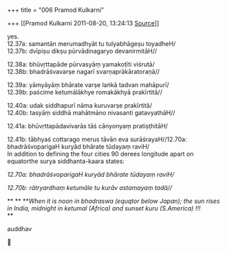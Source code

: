 +++
title = "006 Pramod Kulkarni"

+++
[[Pramod Kulkarni	2011-08-20, 13:24:13 [Source](https://groups.google.com/g/samskrita/c/C1d4rX5uNQM)]]



yes.  
12.37a: samantān merumadhyāt tu tulyabhāgeṣu toyadheH/  
12.37b: dvīpiṣu dikṣu pūrvādinagaryo devanirmitāH//  
  
12.38a: bhūvṛttapāde pūrvasyāṃ yamakoṭīti viśrutā/  
12.38b: bhadrāśvavarṣe nagarī svarṇaprākāratoraṇā//  
  
12.39a: yāmyāyāṃ bhārate varṣe laṅkā tadvan mahāpurī/  
12.39b: paścime ketumālākhye romakākhyā prakīrtitā//  
  
12.40a: udak siddhapurī nāma kuruvarṣe prakīrtitā/  
12.40b: tasyāṃ siddhā mahātmāno nivasanti gatavyathāH//  
  
12.41a: bhūvṛttapādavivarās tāś cānyonyaṃ pratiṣṭhitāH/  

12.41b: tābhyaś cottarago merus tāvān eva surāśrayaH//12.70a: bhadrāśvoparigaH kuryād bhārate tūdayaṃ raviH/  
         In addition to defining the four cities 90 derees longitude apart on equatorthe surya siddhanta-kaara states:

*12.70a: bhadrāśvoparigaH kuryād bhārate tūdayaṃ raviH/*

*12.70b: rātryardhaṃ ketumāle tu kurāv astamayaṃ tadā//*  

**     ** ***When it is noon in bhadraswa (equqtor below Japan); the sun rises in India, midnight in ketumal (Africa) and sunset kuru (S.America) !!!*  
**

  

auddhav



